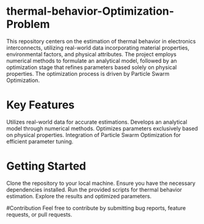 # thermal-behavior-Optimization-Problem

This repository centers on the estimation of thermal behavior in electronics interconnects, utilizing real-world data incorporating material properties, environmental factors, and physical attributes. The project employs numerical methods to formulate an analytical model, followed by an optimization stage that refines parameters based solely on physical properties. The optimization process is driven by Particle Swarm Optimization.

# Key Features
Utilizes real-world data for accurate estimations.
Develops an analytical model through numerical methods.
Optimizes parameters exclusively based on physical properties.
Integration of Particle Swarm Optimization for efficient parameter tuning.

# Getting Started
Clone the repository to your local machine.
Ensure you have the necessary dependencies installed.
Run the provided scripts for thermal behavior estimation.
Explore the results and optimized parameters.

#Contribution
Feel free to contribute by submitting bug reports, feature requests, or pull requests.
